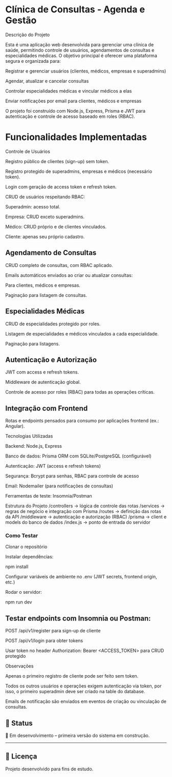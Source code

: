 # Clínica de Consultas - Agenda e Gestão
Descrição do Projeto

Esta é uma aplicação web desenvolvida para gerenciar uma clínica de saúde, permitindo controle de usuários, agendamentos de consultas e especialidades médicas. O objetivo principal é oferecer uma plataforma segura e organizada para:

Registrar e gerenciar usuários (clientes, médicos, empresas e superadmins)

Agendar, atualizar e cancelar consultas

Controlar especialidades médicas e vincular médicos a elas

Enviar notificações por email para clientes, médicos e empresas

O projeto foi construído com Node.js, Express, Prisma e JWT para autenticação e controle de acesso baseado em roles (RBAC).

# Funcionalidades Implementadas
Controle de Usuários

Registro público de clientes (sign-up) sem token.

Registro protegido de superadmins, empresas e médicos (necessário token).

Login com geração de access token e refresh token.

CRUD de usuários respeitando RBAC:

Superadmin: acesso total.

Empresa: CRUD exceto superadmins.

Médico: CRUD próprio e de clientes vinculados.

Cliente: apenas seu próprio cadastro.

## Agendamento de Consultas

CRUD completo de consultas, com RBAC aplicado.

Emails automáticos enviados ao criar ou atualizar consultas:

Para clientes, médicos e empresas.

Paginação para listagem de consultas.

## Especialidades Médicas

CRUD de especialidades protegido por roles.

Listagem de especialidades e médicos vinculados a cada especialidade.

Paginação para listagens.

## Autenticação e Autorização

JWT com access e refresh tokens.

Middleware de autenticação global.

Controle de acesso por roles (RBAC) para todas as operações críticas.

## Integração com Frontend

Rotas e endpoints pensados para consumo por aplicações frontend (ex.: Angular).

Tecnologias Utilizadas

Backend: Node.js, Express

Banco de dados: Prisma ORM com SQLite/PostgreSQL (configurável)

Autenticação: JWT (access e refresh tokens)

Segurança: Bcrypt para senhas, RBAC para controle de acesso

Email: Nodemailer (para notificações de consultas)

Ferramentas de teste: Insomnia/Postman

Estrutura do Projeto
/controllers   -> lógica de controle das rotas
/services      -> regras de negócio e integração com Prisma
/routes        -> definição das rotas da API
/middleware    -> autenticação e autorização (RBAC)
/prisma        -> client e models do banco de dados
/index.js      -> ponto de entrada do servidor

### Como Testar

Clonar o repositório

Instalar dependências:

npm install


Configurar variáveis de ambiente no .env (JWT secrets, frontend origin, etc.)

Rodar o servidor:

npm run dev


## Testar endpoints com Insomnia ou Postman:

POST /api/v1/register para sign-up de cliente

POST /api/v1/login para obter tokens

Usar token no header Authorization: Bearer <ACCESS_TOKEN> para CRUD protegido

Observações

Apenas o primeiro registro de cliente pode ser feito sem token.

Todos os outros usuários e operações exigem autenticação via token, por isso, o primeiro superadmin deve ser criado na table do database. 

Emails de notificação são enviados em eventos de criação ou vinculação de consultas.

## 📌 Status
📍 Em desenvolvimento – primeira versão do sistema em construção.  

---

## 📝 Licença
Projeto desenvolvido para fins de estudo.  
